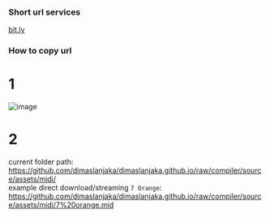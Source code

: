 ### Short url services
[bit.ly](http://bitly.com)

### How to copy url
# 1
![image](https://user-images.githubusercontent.com/12471057/130082790-7798e493-a9b3-426c-8532-7b8468033d45.png)

# 2
current folder path:  
https://github.com/dimaslanjaka/dimaslanjaka.github.io/raw/compiler/source/assets/midi/  
example direct download/streaming `7 Orange`:   
https://github.com/dimaslanjaka/dimaslanjaka.github.io/raw/compiler/source/assets/midi/7%20orange.mid  
 
